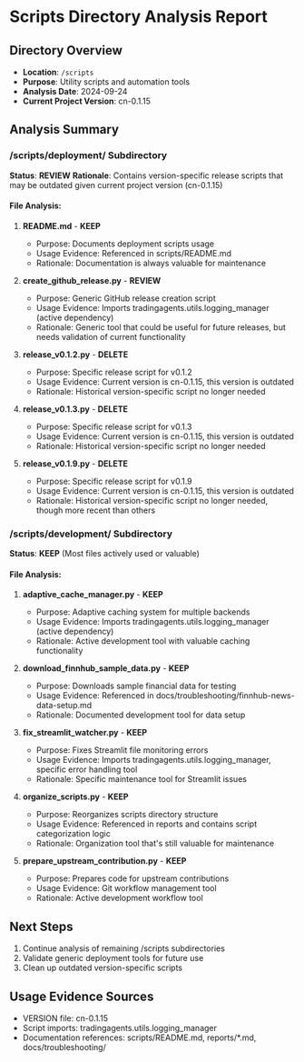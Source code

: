 # Scripts Directory Analysis Report

## Directory Overview
- **Location**: `/scripts`
- **Purpose**: Utility scripts and automation tools
- **Analysis Date**: 2024-09-24
- **Current Project Version**: cn-0.1.15

## Analysis Summary

### /scripts/deployment/ Subdirectory
**Status**: **REVIEW**
**Rationale**: Contains version-specific release scripts that may be outdated given current project version (cn-0.1.15)

#### File Analysis:
1. **README.md** - **KEEP**
   - Purpose: Documents deployment scripts usage
   - Usage Evidence: Referenced in scripts/README.md
   - Rationale: Documentation is always valuable for maintenance

2. **create_github_release.py** - **REVIEW**
   - Purpose: Generic GitHub release creation script
   - Usage Evidence: Imports tradingagents.utils.logging_manager (active dependency)
   - Rationale: Generic tool that could be useful for future releases, but needs validation of current functionality

3. **release_v0.1.2.py** - **DELETE**
   - Purpose: Specific release script for v0.1.2
   - Usage Evidence: Current version is cn-0.1.15, this version is outdated
   - Rationale: Historical version-specific script no longer needed

4. **release_v0.1.3.py** - **DELETE**
   - Purpose: Specific release script for v0.1.3
   - Usage Evidence: Current version is cn-0.1.15, this version is outdated
   - Rationale: Historical version-specific script no longer needed

5. **release_v0.1.9.py** - **DELETE**
   - Purpose: Specific release script for v0.1.9
   - Usage Evidence: Current version is cn-0.1.15, this version is outdated
   - Rationale: Historical version-specific script no longer needed, though more recent than others

### /scripts/development/ Subdirectory
**Status**: **KEEP** (Most files actively used or valuable)

#### File Analysis:
1. **adaptive_cache_manager.py** - **KEEP**
   - Purpose: Adaptive caching system for multiple backends
   - Usage Evidence: Imports tradingagents.utils.logging_manager (active dependency)
   - Rationale: Active development tool with valuable caching functionality

2. **download_finnhub_sample_data.py** - **KEEP**
   - Purpose: Downloads sample financial data for testing
   - Usage Evidence: Referenced in docs/troubleshooting/finnhub-news-data-setup.md
   - Rationale: Documented development tool for data setup

3. **fix_streamlit_watcher.py** - **KEEP**
   - Purpose: Fixes Streamlit file monitoring errors
   - Usage Evidence: Imports tradingagents.utils.logging_manager, specific error handling tool
   - Rationale: Specific maintenance tool for Streamlit issues

4. **organize_scripts.py** - **KEEP**
   - Purpose: Reorganizes scripts directory structure
   - Usage Evidence: Referenced in reports and contains script categorization logic
   - Rationale: Organization tool that's still valuable for maintenance

5. **prepare_upstream_contribution.py** - **KEEP**
   - Purpose: Prepares code for upstream contributions
   - Usage Evidence: Git workflow management tool
   - Rationale: Active development workflow tool

## Next Steps
1. Continue analysis of remaining /scripts subdirectories
2. Validate generic deployment tools for future use
3. Clean up outdated version-specific scripts

## Usage Evidence Sources
- VERSION file: cn-0.1.15
- Script imports: tradingagents.utils.logging_manager
- Documentation references: scripts/README.md, reports/*.md, docs/troubleshooting/